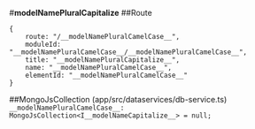 #__modelNamePluralCapitalize__
##Route
```
{
    route: "/__modelNamePluralCamelCase__",
    moduleId: "__modelNamePluralCamelCase__/__modelNamePluralCamelCase__",
    title: "__modelNamePluralCapitalize__",
    name: "__modelNamePluralCamelCase__",
    elementId: "__modelNamePluralCamelCase__"
}
```

##MongoJsCollection (app/src/dataservices/db-service.ts)
`__modelNamePluralCamelCase__: MongoJsCollection<I__modelNameCapitalize__> = null;`